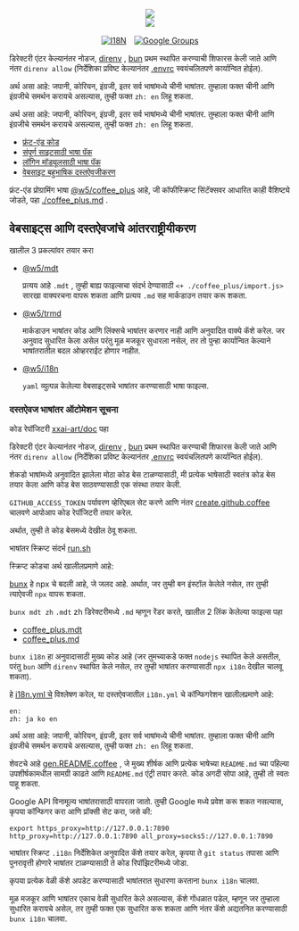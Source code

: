 <p align="center"><a href="https://xxai.art"><img src="https://cdn.jsdelivr.net/gh/xxai-art/doc/logo.svg"/></a><br/><a href="https://xxai.art"><img src="https://cdn.jsdelivr.net/gh/xxai-art/doc/xxai.svg"/></a></p><p align="center"><a href="https://github.com/xxai-art/doc#readme"><img alt="I18N" src="https://cdn.jsdelivr.net/gh/wactax/img/t.svg"/></a>　<a href="https://groups.google.com/u/0/g/xxai-art"><img alt="Google Groups" src="https://cdn.jsdelivr.net/gh/wactax/img/g-groups.svg"/></a></p>

डिरेक्टरी एंटर केल्यानंतर नोडज, [direnv](https://direnv.net) , [bun](https://github.com/oven-sh/bun) प्रथम स्थापित करण्याची शिफारस केली जाते आणि नंतर `direnv allow` (निर्देशिका प्रविष्ट केल्यानंतर [.envrc](https://github.com/xxai-art/doc/blob/main/.envrc) स्वयंचलितपणे कार्यान्वित होईल).

अर्थ असा आहे: जपानी, कोरियन, इंग्रजी, इतर सर्व भाषांमध्ये चीनी भाषांतर. तुम्हाला फक्त चीनी आणि इंग्रजीचे समर्थन करायचे असल्यास, तुम्ही फक्त `zh: en` लिहू शकता.

अर्थ असा आहे: जपानी, कोरियन, इंग्रजी, इतर सर्व भाषांमध्ये चीनी भाषांतर. तुम्हाला फक्त चीनी आणि इंग्रजीचे समर्थन करायचे असल्यास, तुम्ही फक्त `zh: en` लिहू शकता.

* [फ्रंट-एंड कोड](https://github.com/xxai-art/web)
* [संपूर्ण साइटसाठी भाषा पॅक](https://github.com/xxai-art/web/tree/main/i18n)
* [लॉगिन मॉड्यूलसाठी भाषा पॅक](https://github.com/wacpkg/user/tree/main/ui.i18n)
* [वेबसाइट बहुभाषिक दस्तऐवजीकरण](https://github.com/xxai-doc)

फ्रंट-एंड प्रोग्रामिंग भाषा [@w5/coffee_plus](http://npmjs.com/@w5/coffee_plus) आहे, जी कॉफीस्क्रिप्ट सिंटॅक्सवर आधारित काही वैशिष्ट्ये जोडते, पहा [./coffee_plus.md](./coffee_plus.md) .

## वेबसाइट्स आणि दस्तऐवजांचे आंतरराष्ट्रीयीकरण

खालील 3 प्रकल्पांवर तयार करा

* [@w5/mdt](https://www.npmjs.com/package/@w5/mdt)

  प्रत्यय आहे `.mdt` , तुम्ही बाह्य फाइल्सचा संदर्भ देण्यासाठी `<+ ./coffee_plus/import.js>` सारखा वाक्यरचना वापरू शकता आणि प्रत्यय `.md` सह मार्कडाउन तयार करू शकता.

* [@w5/trmd](https://www.npmjs.com/package/@w5/trmd)

  मार्कडाउन भाषांतर कोड आणि लिंक्सचे भाषांतर करणार नाही आणि अनुवादित वाक्ये कॅशे करेल. जर अनुवाद सुधारित केला असेल परंतु मूळ मजकूर सुधारला नसेल, तर तो पुन्हा कार्यान्वित केल्याने भाषांतरातील बदल ओव्हरराईट होणार नाहीत.

* [@w5/i18n](https://www.npmjs.com/package/@w5/i18n)

  `yaml` व्युत्पन्न केलेल्या वेबसाइट्सचे भाषांतर करण्यासाठी भाषा फाइल्स.

### दस्तऐवज भाषांतर ऑटोमेशन सूचना

कोड रेपॉजिटरी [xxai-art/doc](https://github.com/xxai-art/doc) पहा

डिरेक्टरी एंटर केल्यानंतर नोडज, [direnv](https://direnv.net) , [bun](https://github.com/oven-sh/bun) प्रथम स्थापित करण्याची शिफारस केली जाते आणि नंतर `direnv allow` (निर्देशिका प्रविष्ट केल्यानंतर [.envrc](https://github.com/xxai-art/doc/blob/main/.envrc) स्वयंचलितपणे कार्यान्वित होईल).

शेकडो भाषांमध्ये अनुवादित झालेला मोठा कोड बेस टाळण्यासाठी, मी प्रत्येक भाषेसाठी स्वतंत्र कोड बेस तयार केला आणि कोड बेस साठवण्यासाठी एक संस्था तयार केली.

`GITHUB_ACCESS_TOKEN` पर्यावरण व्हेरिएबल सेट करणे आणि नंतर [create.github.coffee](https://github.com/xxai-art/doc/blob/main/create.github.coffee) चालवणे आपोआप कोड रेपॉजिटरी तयार करेल.

अर्थात, तुम्ही ते कोड बेसमध्ये देखील ठेवू शकता.

भाषांतर स्क्रिप्ट संदर्भ [run.sh](https://github.com/xxai-art/doc/blob/main/run.sh)

स्क्रिप्ट कोडचा अर्थ खालीलप्रमाणे आहे:

[bunx](https://bun.sh/docs/cli/bunx) हे npx चे बदली आहे, जे जलद आहे. अर्थात, जर तुम्ही बन इंस्टॉल केलेले नसेल, तर तुम्ही त्याऐवजी `npx` वापरू शकता.

`bunx mdt zh` `.mdt` zh डिरेक्टरीमध्ये `.md` म्हणून रेंडर करते, खालील 2 लिंक केलेल्या फाइल्स पहा

* [coffee_plus.mdt](https://github.com/xxai-doc/zh/blob/main/coffee_plus.mdt)
* [coffee_plus.md](https://github.com/xxai-doc/zh/blob/main/coffee_plus.md)

`bunx i18n` हा अनुवादासाठी मुख्य कोड आहे (जर तुमच्याकडे फक्त `nodejs` स्थापित केले असतील, परंतु `bun` आणि `direnv` स्थापित केले नसेल, तर तुम्ही भाषांतर करण्यासाठी `npx i18n` देखील चालवू शकता).

हे [i18n.yml चे](https://github.com/xxai-art/doc/blob/main/i18n.yml) विश्लेषण करेल, या दस्तऐवजातील `i18n.yml` चे कॉन्फिगरेशन खालीलप्रमाणे आहे:

```
en:
zh: ja ko en
```

अर्थ असा आहे: जपानी, कोरियन, इंग्रजी, इतर सर्व भाषांमध्ये चीनी भाषांतर. तुम्हाला फक्त चीनी आणि इंग्रजीचे समर्थन करायचे असल्यास, तुम्ही फक्त `zh: en` लिहू शकता.

शेवटचे आहे [gen.README.coffee](https://github.com/xxai-art/doc/blob/main/gen.README.coffee) , जे मुख्य शीर्षक आणि प्रत्येक भाषेच्या `README.md` च्या पहिल्या उपशीर्षकामधील सामग्री काढते आणि `README.md` एंट्री तयार करते. कोड अगदी सोपा आहे, तुम्ही तो स्वतः पाहू शकता.

Google API विनामूल्य भाषांतरासाठी वापरला जातो. तुम्ही Google मध्ये प्रवेश करू शकत नसल्यास, कृपया कॉन्फिगर करा आणि प्रॉक्सी सेट करा, जसे की:

```
export https_proxy=http://127.0.0.1:7890 http_proxy=http://127.0.0.1:7890 all_proxy=socks5://127.0.0.1:7890
```

भाषांतर स्क्रिप्ट `.i18n` निर्देशिकेत अनुवादित कॅशे तयार करेल, कृपया ते `git status` तपासा आणि पुनरावृत्ती होणारे भाषांतर टाळण्यासाठी ते कोड रिपॉझिटरीमध्ये जोडा.

कृपया प्रत्येक वेळी कॅशे अपडेट करण्यासाठी भाषांतरात सुधारणा करताना `bunx i18n` चालवा.

मूळ मजकूर आणि भाषांतर एकाच वेळी सुधारित केले असल्यास, कॅशे गोंधळात पडेल, म्हणून जर तुम्हाला सुधारित करायचे असेल, तर तुम्ही फक्त एक सुधारित करू शकता आणि नंतर कॅशे अद्यतनित करण्यासाठी `bunx i18n` चालवा.

